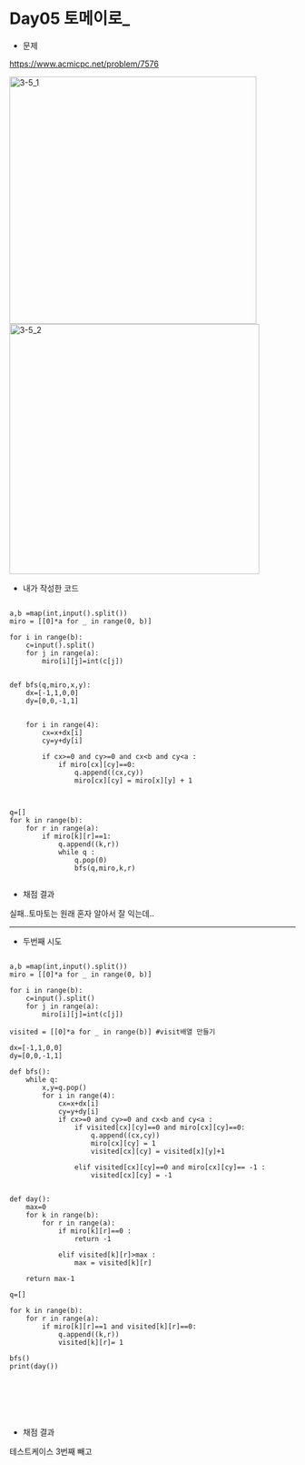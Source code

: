 # __Day05 토메이로___

* 문제

https://www.acmicpc.net/problem/7576

<img width="435" alt="3-5_1" src="https://user-images.githubusercontent.com/29175001/51960414-45705a80-249c-11e9-982a-42497fbf1fd8.png">
<img width="440" alt="3-5_2" src="https://user-images.githubusercontent.com/29175001/51960418-4903e180-249c-11e9-9ca2-b41b6e308cb9.png">
  

* 내가 작성한 코드
```Python3

a,b =map(int,input().split())
miro = [[0]*a for _ in range(0, b)]

for i in range(b):
    c=input().split()
    for j in range(a):
        miro[i][j]=int(c[j])
        

def bfs(q,miro,x,y):
	dx=[-1,1,0,0]
	dy=[0,0,-1,1]
	
	
	for i in range(4):
		cx=x+dx[i]
		cy=y+dy[i]
		
		if cx>=0 and cy>=0 and cx<b and cy<a :
			if miro[cx][cy]==0:
				q.append((cx,cy))
				miro[cx][cy] = miro[x][y] + 1
				

	
q=[]
for k in range(b):
	for r in range(a):
		if miro[k][r]==1:
			q.append((k,r))
			while q :
				q.pop(0)
				bfs(q,miro,k,r)
        
```


* 채점 결과

실패..토마토는 원래 혼자 알아서 잘 익는데..  
  
  
----

  

* 두번째 시도
```Python3

a,b =map(int,input().split())
miro = [[0]*a for _ in range(0, b)]

for i in range(b):
    c=input().split()
    for j in range(a):
        miro[i][j]=int(c[j])

visited = [[0]*a for _ in range(b)] #visit배열 만들기

dx=[-1,1,0,0]
dy=[0,0,-1,1]

def bfs():
	while q:
		x,y=q.pop()
		for i in range(4):
			cx=x+dx[i]
			cy=y+dy[i]
			if cx>=0 and cy>=0 and cx<b and cy<a :
				if visited[cx][cy]==0 and miro[cx][cy]==0:
					q.append((cx,cy))
					miro[cx][cy] = 1
					visited[cx][cy] = visited[x][y]+1
					
				elif visited[cx][cy]==0 and miro[cx][cy]== -1 :
					visited[cx][cy] = -1
					
  
def day():
	max=0
	for k in range(b):
		for r in range(a):
			if miro[k][r]==0 :
				return -1
				
			elif visited[k][r]>max :
				max = visited[k][r]
				
	return max-1	

q=[]

for k in range(b):
	for r in range(a):
		if miro[k][r]==1 and visited[k][r]==0:
			q.append((k,r))
			visited[k][r]= 1

bfs()	
print(day())
	



	
        
```


* 채점 결과

테스트케이스 3번째 빼고  
